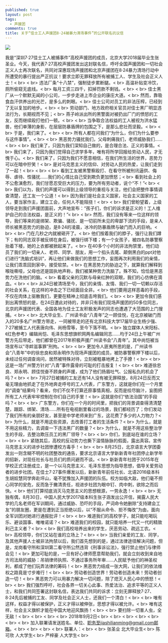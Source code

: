 ```yaml
---
published: true
layout: post
tags:
  - 声援团
comments: true
title: 关于“佳士工人声援团8·24被暴力清场事件”的公开联名抗议信
---
```


![](https://upload.cc/i1/2018/08/19/91XeuW.jpg)

我是“深圳7·27佳士工人被捕事件”高校声援团的成员，北京大学2018届毕业生张圣业。今天，我代表7·27高校声援团发出这封联名信，呼吁全国声援团和一切社会正义人士再次联名，共同对深惠现场声援团和北京声援团在8·24暴力清场行动中所遭受的暴行提出严正抗议！要求立即无罪释放所有被捕工人、学生及社会正义人士！< br>
                                                                                                                      < br>
违法厂条“十八禁”，强制徒步累断腿。< br>
高温补贴变冷饮，厕所偷窥无底线。< br>
每月工资三四千，扣掉罚款不剩钱。< br>
< br>
佳士黑厂从一个默默无闻的小公司，一步步走进上市企业的康庄大道。< br>
然而，靠吸食血汗供养出的光芒，是多么的刺眼。< br>
佳士公司对员工的非法压榨，已经到了无以复加的地步。< br>
< br>
劳动部门、地方政府相关官员对佳士黑厂明显违法行为，长期视而不见；< br>
燕子岭派出所的黑警面对被扔出厂门的愤怒的工友，反而继续殴打他们一顿。< br>
< br>
当争取合法权益的工人被视为洪水猛兽，他们单薄的身影，在层层防暴盾牌的包围之下，是那么悲壮而坚毅。< br>
< br>
于是，我们来了。< br>
< br>
所有人都在问我们“为什么，你们为什么要参与这件事情”。< br>
< br>
黑恶势力骚扰我们，父母刺痛我们，老师威胁我们……< br>
< br>
我们来了，只因为我们深知自己做的，是合理合法、正义的事情。< br>
我们来了，只因为我们觉得自己求学多年，唯有将所学回报给劳动人民，才无愧于心。< br>
我们来了，只因为我们不愿意相信，在我们所生活的世界，恶势力可以在暗中狞笑！< br>
是对马克思主义的信仰、对劳动人民的热爱，让我们走到了一起！< br>
< br>
< br>
看到工友被黑警察殴打、在看守所被刑讯逼供、侮辱、虐待、性骚扰……我们的心情比自己受到欺负更加愤怒；< br>
看到社会上的不公愈演愈烈，我们甘愿忍受巨大的压力，要为所有劳动者，说个“不！”< br>
< br>
我们以为，我们的声援可以得到上级领导的重视与关注，他们会把整件事情调查清楚，还工友一个公道！< br>
因为我们是社会主义国家，社会主义国家的工人，要当家作主，建立工会，任何人不能阻挠！< br>
< br>
我们曾盼望着，上级领导走到我们声援团面前，大声地宣布：“孩子们，你们的诉求是正义的！工人维护自己的合法权益，是正义的！”< br>
< br>
然而，我们没有等来一位这样的领导，我们等来的是绑架、欺骗、骚扰、是一切前所未见的卑鄙下流的手段，是亲人师长被黑恶势力的胁迫，是8·24的凌晨，冰冷的防暴盾牌与破门而入的巨响。< br>
< br>
门在几秒之内就被砸开了。< br>
他们按着我们的脖子，强行让我们蹲下；有的同志双手被反绑在身后，被强行绑下楼；有一个女孩子，被四名防暴警察抬着下楼，她的上衣都被掀起来了。< br>
在40多个小时的非法拘禁里，他们动员了我们的一切亲人、老师、同学、朋友，用一个掐头去尾、颠倒黑白的ppt对他们进行“洗脑式培训”，再让他们来做我们的思想工作，妄图再次利用我们的亲情，让我们乖乖回到家中，接受软禁。< br>
在黑恶势力的胁迫之下，就算我们解释到喉咙嘶哑，父母也还是固执地声称，我们被某种势力洗脑了。殊不知，恰恰是黑恶势力在洗他们的脑。< br>
看着父亲的沉默与母亲红肿的双眼，我们的心仿佛在滴血。< br>
< br>
从24日被清场至今，我们的亲情、友情、我们一切一切赖以存活的社会关系，在这样的冲击之下已经面目全非。< br>
他们要用这样恶毒的手段，不仅在肉体上驱散我们，更要在精神上彻底击垮我们。< br>
< br>
更加令我们感到出离愤怒的是，在24日遭此对待的，并非只有我们现场声援团的50多位同志，北京的声援团代表、全国各地为佳士工友积极发声的同志也遭遇了大范围的上门搜捕。< br>
< br>
北大毕业生、广州读书会“八青年”之一顾佳悦，在北京被破门而入的20多名广州警方带走，一同被带走的还有北京科技大学17届毕业生杨少强、7·27被捕工人代表唐向伟、尚杨雪等，至今下落不明。< br>
独立媒体人宋阳标、《红色参考》编辑尚恺、毛泽东思想旗帜网两名编辑同志……均于24日上午被广州警方先后带走，他们都曾在2017年积极声援广州读书会“八青年”。其中尚恺被当场宣布以“寻衅滋事罪”刑拘。< br>
< br>
更加令人匪夷所思的是，广州读书会“八青年”中的徐忠良和郑永明作为现场声援团的成员，被防暴警察押下楼以后，未经过任何调查询问，居然被特殊对待，立刻被粗暴地拷上了手撩！< br>
< br>
这是一场广州警方针对“八青”事件露骨的可耻的打击报复！< br>
< br>
难道徐忠良、郑永明、顾佳悦奋不顾身的声援，成为了他们扬眉吐气、公报私仇的机会了吗？< br>
< br>
7月27日被捕的工友还有14人没有被无罪释放，8月24日反而又毫无理由地抓走了在外地奔走呼号的工人代表，广东警方，这就是你们在一个月里的“调查”结果吗？看来，你们不仅不打算还原事情真相，反而是绞尽脑汁，妄图把所有工人代表牢牢控制在你们自己的手里！< br>
这就是你们“依法治国”的手段吗？< br>
< br>
广东警方，你们在一个月的时间里，把我们的背景调查得清清楚楚，跟踪、绑架、清场……所有在电视剧里看过的场景，我们都经历了；你们发动了我们所有的亲朋好友，甚至是中学老师来到广东，这花费了多少的人力物力？< br>
为什么，就是不用这些资源，去改善打工者的生活条件？< br>
为什么，就是不用这些精力，去调查一下违法黑厂的数量？< br>
为什么，就是不用这些整治学生的手段，去整治欺压员工的黑厂领导？< br>
< br>
你们，到底站在谁的立场？< br>
< br>
紧随其后，高校的反动势力也撕下温情脉脉的假面，露出真容。宣传马克思主义的进步社团惨遭校方毒手！< br>
< br>
8月25日，北京语言大学团委发出一则含糊不明的社团整改的通告，要求北京语言大学新新青年社团停止新学年的招新，对现任社长与社员们的质问避而不谈。< br>
新新青年社团于2015年在学校正式注册成立，是一个以马克思主义、毛泽东思想为指导思想，倡导关爱劳动者的进步社团。在佳士7·27事件爆发以后，新新青年前任社长、北语2016级本科生胡姣慧同学奔赴坪山，毫不犹豫加入声援团的队伍。校方如临大敌，他们毫不担心同学的安危，反而急于撇清责任，视进步社团为眼中钉、肉中刺，欲除之而后快。< br>
他们打算彻底消灭马克思主义的思想根源，一劳永逸！< br>
< br>
无独有偶，8月30日，中国人民大学2017级本科生张子涵发出公开信，揭露人民大学的几名老师在军训期间，通过威胁、恐吓的手段，严词命令她删除“支持建会工友”的朋友圈，更是在遭到正当拒绝以后，以“不服从命令、拒不悔改”为由，面向全军训团对她进行通报批评！< br>
< br>
难道我们的高校学子，就只能吃喝玩乐、避谈国事、唯唯诺诺？< br>
难道我们的校园，就只能培养一代又一代的精致利己主义者？< br>
< br>
我们高校培养出来的学生，厌恶劳动、疏远工农。< br>
高校领导，你们又站在谁的立场上？< br>
< br>
当我们亲爱的工友、同学，及其他声援人士被非法拘禁以后，我们首先想到的是，通过法律途径解决问题，但是，龙岗看守所和深圳第二看守所公然违背《刑事诉讼法》，强行禁止他们与律师会见！< br>
更加可耻的是，一旦有好心律师愿意帮助我们，就会立刻收到来自地方司法局的威胁：吊销律师执照、不通过事务所年审……人民赋予他们的神圣权利，都成了他们玩弄法律的筹码！< br>
黑恶势力结成一张大网，让我们的依法维权之路竟是寸步难行！< br>
< br>
劳动者创造世界！劳动者创造未来！劳动者创造一切！< br>
黑恶势力可以用暴力解决一切问题，除了熄灭人民心中的愤怒！< br>
< br>
我们强烈呼吁，社会各界一切关心此事、热爱法治、追求平等的正义人士，和我们共同签署这封联名信，表达我们共同的诉求：立刻无罪释放7·27、 8·24先后被捕的工友、同学及社会正义人士，还我们一个清白！< br>
< br>
唯有这样，权益才得以被保护，正义才得以被伸张，思想才得以被允许。< br>
唯有这样，社会主义旗帜才能在中国大地迎风飘扬！< br>
< br>
要扫除一切害人虫，全无敌！< br>
< br>
< br>
< br>
2018年9月2日< br>
< br>
< br>
< br>
< br>
< br>
< br>
加入联署请发送姓名、单位、职务至jiashilianming@gmail.com邮箱。< br>
< br>
< br>
< br>
联署人：< br>
< br>
张圣业 北大毕业生< br>
陈可欣 人大学生< br>
严梓豪 人大学生< br>
